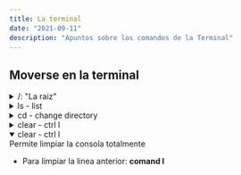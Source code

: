 ```yaml
---
title: La terminal 
date: "2021-09-11" 
description: "Apuntos sobre los comandos de la Terminal"
---
```

<!-- date: año-mes-día -->

## Moverse en la terminal
<details>
<summary> /: "La raiz"</summary>
  Se le llama la raiz del sistema de archivos y desiende cómo un arbol
<img src="./images/1.png" alt="La raiz" style="border-radius:10px; margin:30px 0;">
</details>

<details >
<summary> ls - list </summary>
Enlista todos los archivos contenidos en la carpeta en la que estoy
</details>

<details>
<summary>cd - change directory</summary>
Permite moverse entre las carpetas.

- Para ingresar a una carpeta: **cd nombre_carpeta**
- Para ir a la carpeta padre: **cd ..**
- Para ir a la raiz: **cd**
</details>

<details>
<summary>clear - ctrl l</summary>
Permite limpiar la consola totalmente

- Para limpiar la linea anterior: **comand l**
</details>

<details open>
<summary>clear - ctrl l</summary>
Permite limpiar la consola totalmente

- Para limpiar la linea anterior: **comand l**
</details>